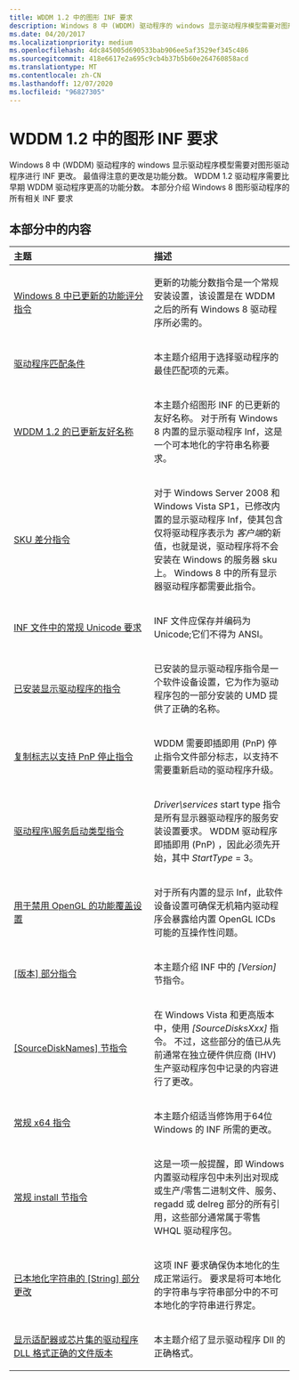 ```yaml
---
title: WDDM 1.2 中的图形 INF 要求
description: Windows 8 中 (WDDM) 驱动程序的 windows 显示驱动程序模型需要对图形驱动程序进行 INF 更改。
ms.date: 04/20/2017
ms.localizationpriority: medium
ms.openlocfilehash: 4dc845005d690533bab906ee5af3529ef345c486
ms.sourcegitcommit: 418e6617e2a695c9cb4b37b5b60e264760858acd
ms.translationtype: MT
ms.contentlocale: zh-CN
ms.lasthandoff: 12/07/2020
ms.locfileid: "96827305"
---
```

# <a name="graphics-inf-requirements-in-wddm-12"></a>WDDM 1.2 中的图形 INF 要求


Windows 8 中 (WDDM) 驱动程序的 windows 显示驱动程序模型需要对图形驱动程序进行 INF 更改。 最值得注意的更改是功能分数。 WDDM 1.2 驱动程序需要比早期 WDDM 驱动程序更高的功能分数。 本部分介绍 Windows 8 图形驱动程序的所有相关 INF 要求

## <a name="span-idin_this_sectionspanin-this-section"></a><span id="in_this_section"></span>本部分中的内容


<table>
<colgroup>
<col width="50%" />
<col width="50%" />
</colgroup>
<thead>
<tr class="header">
<th align="left">主题</th>
<th align="left">描述</th>
</tr>
</thead>
<tbody>
<tr class="odd">
<td align="left"><p><a href="updated-feature-score-directive.md" data-raw-source="[Updated feature score directive in Windows 8](updated-feature-score-directive.md)">Windows 8 中已更新的功能评分指令</a></p></td>
<td align="left"><p>更新的功能分数指令是一个常规安装设置，该设置是在 WDDM 之后的所有 Windows 8 驱动程序所必需的。</p></td>
</tr>
<tr class="even">
<td align="left"><p><a href="driver-matching-criteria.md" data-raw-source="[Driver matching criteria](driver-matching-criteria.md)">驱动程序匹配条件</a></p></td>
<td align="left"><p>本主题介绍用于选择驱动程序的最佳匹配项的元素。</p></td>
</tr>
<tr class="odd">
<td align="left"><p><a href="updated-friendly-name.md" data-raw-source="[Updated friendly name for WDDM 1.2](updated-friendly-name.md)">WDDM 1.2 的已更新友好名称</a></p></td>
<td align="left"><p>本主题介绍图形 INF 的已更新的友好名称。 对于所有 Windows 8 内置的显示驱动程序 Inf，这是一个可本地化的字符串名称要求。</p></td>
</tr>
<tr class="even">
<td align="left"><p><a href="sku-differentiation-directive.md" data-raw-source="[SKU differentiation directive](sku-differentiation-directive.md)">SKU 差分指令</a></p></td>
<td align="left"><p>对于 Windows Server 2008 和 Windows Vista SP1，已修改内置的显示驱动程序 Inf，使其包含仅将驱动程序表示为 <em>客户端</em>的新值，也就是说，驱动程序将不会安装在 Windows 的服务器 sku 上。 Windows 8 中的所有显示器驱动程序都需要此指令。</p></td>
</tr>
<tr class="odd">
<td align="left"><p><a href="general-unicode-requirement.md" data-raw-source="[General Unicode requirement in INF files](general-unicode-requirement.md)">INF 文件中的常规 Unicode 要求</a></p></td>
<td align="left"><p>INF 文件应保存并编码为 Unicode;它们不得为 ANSI。</p></td>
</tr>
<tr class="even">
<td align="left"><p><a href="installed-display-drivers-directive.md" data-raw-source="[Installed display drivers directive](installed-display-drivers-directive.md)">已安装显示驱动程序的指令</a></p></td>
<td align="left"><p>已安装的显示驱动程序指令是一个软件设备设置，它为作为驱动程序包的一部分安装的 UMD 提供了正确的名称。</p></td>
</tr>
<tr class="odd">
<td align="left"><p><a href="copy-flags-to-support-pnp-stop-directive.md" data-raw-source="[Copy flags to support PnP stop directive](copy-flags-to-support-pnp-stop-directive.md)">复制标志以支持 PnP 停止指令</a></p></td>
<td align="left"><p>WDDM 需要即插即用 (PnP) 停止指令文件部分标志，以支持不需要重新启动的驱动程序升级。</p></td>
</tr>
<tr class="even">
<td align="left"><p><a href="driver-services-start-type-directive.md" data-raw-source="[Driver\services start type directive](driver-services-start-type-directive.md)">驱动程序\服务启动类型指令</a></p></td>
<td align="left"><p><em>Driver\services</em> start type 指令是所有显示器驱动程序的服务安装设置要求。 WDDM 驱动程序即插即用 (PnP) ，因此必须先开始，其中 <em>StartType</em> = 3。</p></td>
</tr>
<tr class="odd">
<td align="left"><p><a href="capability-override-settings-to-disable-opengl.md" data-raw-source="[Capability override settings to disable OpenGL](capability-override-settings-to-disable-opengl.md)">用于禁用 OpenGL 的功能覆盖设置</a></p></td>
<td align="left"><p>对于所有内置的显示 Inf，此软件设备设置可确保无机箱内驱动程序会暴露给内置 OpenGL ICDs 可能的互操作性问题。</p></td>
</tr>
<tr class="even">
<td align="left"><p><a href="-version--section-directives.md" data-raw-source="[[Version] section directives](-version--section-directives.md)">[版本] 部分指令</a></p></td>
<td align="left"><p>本主题介绍 INF 中的 <em>[Version]</em> 节指令。</p></td>
</tr>
<tr class="odd">
<td align="left"><p><a href="-sourcedisknames--section-directives.md" data-raw-source="[[SourceDiskNames] section directives](-sourcedisknames--section-directives.md)">[SourceDiskNames] 节指令</a></p></td>
<td align="left"><p>在 Windows Vista 和更高版本中，使用 <em>[SourceDisksXxx]</em> 指令。 不过，这些部分的值已从先前通常在独立硬件供应商 (IHV) 生产驱动程序包中记录的内容进行了更改。</p></td>
</tr>
<tr class="even">
<td align="left"><p><a href="general-x64-directives.md" data-raw-source="[General x64 directives](general-x64-directives.md)">常规 x64 指令</a></p></td>
<td align="left"><p>本主题介绍适当修饰用于64位 Windows 的 INF 所需的更改。</p></td>
</tr>
<tr class="odd">
<td align="left"><p><a href="general-install-section-directives.md" data-raw-source="[General install section directives](general-install-section-directives.md)">常规 install 节指令</a></p></td>
<td align="left"><p>这是一项一般提醒，即 Windows 内置驱动程序包中未列出对现成或生产/零售二进制文件、服务、regadd 或 delreg 部分的所有引用，这些部分通常属于零售 WHQL 驱动程序包。</p></td>
</tr>
<tr class="even">
<td align="left"><p><a href="-string--section-changes-for-localized-strings.md" data-raw-source="[[String] section changes for localized strings](-string--section-changes-for-localized-strings.md)">已本地化字符串的 [String] 部分更改</a></p></td>
<td align="left"><p>这项 INF 要求确保伪本地化的生成正常运行。 要求是将可本地化的字符串与字符串部分中的不可本地化的字符串进行界定。</p></td>
</tr>
<tr class="odd">
<td align="left"><p><a href="driver-dll-for-display-adapter-or-chipset-has-properly-formatted-file-version.md" data-raw-source="[Driver DLL for display adapter or chipset has properly formatted file version](driver-dll-for-display-adapter-or-chipset-has-properly-formatted-file-version.md)">显示适配器或芯片集的驱动程序 DLL 格式正确的文件版本</a></p></td>
<td align="left"><p>本主题介绍了显示驱动程序 Dll 的正确格式。</p></td>
</tr>
</tbody>
</table>

 

 

 





